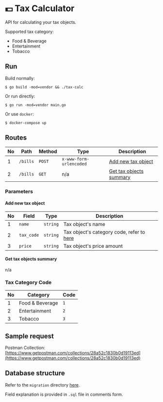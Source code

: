 # :dollar: Tax Calculator

API for calculating your tax objects.

Supported tax category:

- Food & Beverage
- Entertainment
- Tobacco

## Run

Build normally:

```
$ go build -mod=vendor && ./tax-calc
```

Or run directly:

```
$ go run -mod=vendor main.go
```

Or use `docker`:

```
$ docker-compose up
```

## Routes

| No | Path | Method | Type | Description |
| -- | ---- | ------ | ---- | ----------- |
| 1 | `/bills` | `POST` | `x-www-form-urlencoded` | [Add new tax object](#add-new-tax-object) |
| 2 | `/bills` | `GET` | n/a | [Get tax objects summary](#get-tax-objects-summary) |

### Parameters

#### Add new tax object

| No | Field | Type | Description |
| -- | ----- | ---- | ----------- |
| 1 | `name` | `string` | Tax object's name |
| 2 | `tax_code` | `string` | Tax object's category code, refer to [here](#tax-category-code) |
| 3 | `price` | `string` | Tax object's price amount |

#### Get tax objects summary

n/a

### Tax Category Code

| No | Category | Code |
| -- | -------- | ---- |
| 1 | Food & Beverage | `1` |
| 2 | Entertainment | `2` |
| 3 | Tobacco | `3` |

## Sample request

Postman Collection: [https://www.getpostman.com/collections/28a52c1830b0d19113ed](https://www.getpostman.com/collections/28a52c1830b0d19113ed)

## Database structure

Refer to the `migration` directory [here](https://github.com/rudbast/tax-calc/tree/master/files/data/tax-calc/migration).

Field explanation is provided in `.sql` file in comments form.
